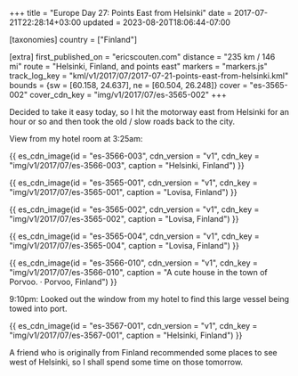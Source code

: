 +++
title = "Europe Day 27: Points East from Helsinki"
date = 2017-07-21T22:28:14+03:00
updated = 2023-08-20T18:06:44-07:00

[taxonomies]
country = ["Finland"]

[extra]
first_published_on = "ericscouten.com"
distance = "235 km / 146 mi"
route = "Helsinki, Finland, and points east"
markers = "markers.js"
track_log_key = "kml/v1/2017/07/2017-07-21-points-east-from-helsinki.kml"
bounds = {sw = [60.158, 24.637], ne = [60.504, 26.248]}
cover = "es-3565-002"
cover_cdn_key = "img/v1/2017/07/es-3565-002"
+++

Decided to take it easy today, so I hit the motorway east from Helsinki for an hour or so and then took the old / slow roads back to the city.

<!-- more -->

View from my hotel room at 3:25am:

{{ es_cdn_image(id = "es-3566-003", cdn_version = "v1", cdn_key = "img/v1/2017/07/es-3566-003", caption = "Helsinki, Finland") }}

{{ es_cdn_image(id = "es-3565-001", cdn_version = "v1", cdn_key = "img/v1/2017/07/es-3565-001", caption = "Lovisa, Finland") }}

{{ es_cdn_image(id = "es-3565-002", cdn_version = "v1", cdn_key = "img/v1/2017/07/es-3565-002", caption = "Lovisa, Finland") }}

{{ es_cdn_image(id = "es-3565-004", cdn_version = "v1", cdn_key = "img/v1/2017/07/es-3565-004", caption = "Lovisa, Finland") }}

{{ es_cdn_image(id = "es-3566-010", cdn_version = "v1", cdn_key = "img/v1/2017/07/es-3566-010", caption = "A cute house in the town of Porvoo. · Porvoo, Finland") }}

9:10pm: Looked out the window from my hotel to find this large vessel being towed into port.

{{ es_cdn_image(id = "es-3567-001", cdn_version = "v1", cdn_key = "img/v1/2017/07/es-3567-001", caption = "Helsinki, Finland") }}

A friend who is originally from Finland recommended some places to see west of Helsinki, so I shall spend some time on those tomorrow.
